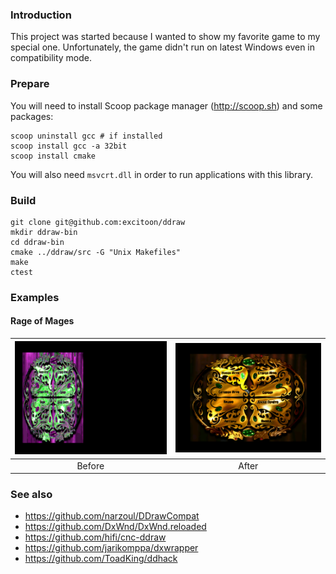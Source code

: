 ### Introduction

This project was started because I wanted to show my favorite game to my special one. Unfortunately, the game didn't run on latest Windows even in compatibility mode.

### Prepare

You will need to install Scoop package manager (http://scoop.sh) and some packages:
```
scoop uninstall gcc # if installed
scoop install gcc -a 32bit
scoop install cmake
```

You will also need `msvcrt.dll` in order to run applications with this library.

### Build

```
git clone git@github.com:excitoon/ddraw
mkdir ddraw-bin
cd ddraw-bin
cmake ../ddraw/src -G "Unix Makefiles"
make
ctest
```

### Examples

#### Rage of Mages

| ![](screenshots/allods-before.png) | ![](screenshots/allods-after.png) |
|:------:|:-----:|
| Before | After |

### See also

* https://github.com/narzoul/DDrawCompat
* https://github.com/DxWnd/DxWnd.reloaded
* https://github.com/hifi/cnc-ddraw
* https://github.com/jarikomppa/dxwrapper
* https://github.com/ToadKing/ddhack

